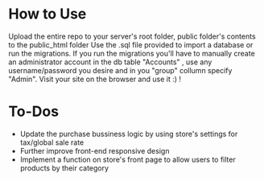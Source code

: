 # How to Use
Upload the entire repo to your server's root folder, public folder's contents to the public_html folder
Use the .sql file provided to import a database or run the migrations. If you run the migrations you'll have to manually create an administrator account in the db table "Accounts" , use any username/password you desire and in you "group" collumn specify "Admin".
Visit your site on the browser and use it :) !

# To-Dos
- Update the purchase bussiness logic by using store's settings for tax/global sale rate
- Further improve front-end responsive design
- Implement a function on store's front page to allow users to filter products by their category
